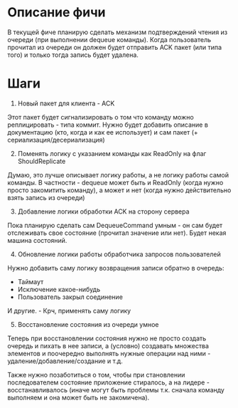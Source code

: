 # Описание фичи

В текущей фиче планирую сделать механизм подтверждений чтения из очереди (при выполнении dequeue команды).
Когда пользователь прочитал из очереди он должен будет отправить ACK пакет (или типа того) и только тогда запись будет
удалена.

# Шаги

1. Новый пакет для клиента - ACK

Этот пакет будет сигнализировать о том что команду можно реплицировать - типа коммит.
Нужно будет добавить описание в документацию (кто, когда и как ее использует) и сам пакет (+
сериализация/десериализация)

2. Поменять логику с указанием команды как ReadOnly на флаг ShouldReplicate

Думаю, это лучше описывает логику работы, а не логику работы самой команды.
В частности - dequeue может быть и ReadOnly (когда нужно просто закомитить команду),
а может и нет (когда нужно действительно взять запись из очереди)


3. Добавление логики обработки ACK на сторону сервера

Пока планирую сделать сам DequeueCommand умным - он сам будет отслеживать свое состояние (прочитал значение или нет).
Будет некая машина состояний.

4. Обновление логики работы обработчика запросов пользователей

Нужно добавить саму логику возвращения записи обратно в очередь:

- Таймаут
- Исключение какое-нибудь
- Пользователь закрыл соединение

И другие. - Крч, применять саму логику

5. Восстановление состояния из очереди умное

Теперь при восстановлении состояния нужно не просто создать очередь и пихать в нее записи,
а (условно) создавать множества элементов и поочередно выполнять нужные операции над ними - удаление/добавление/создание
и т.д.

Также нужно позаботиться о том, чтобы при становлении последователем состояние приложение стиралось,
а на лидере - восстанавливалось (иначе могут быть проблемы т.к. сначала команду выполняем и она может быть не
закомичена).